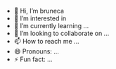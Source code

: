 - 👋 Hi, I’m bruneca
- 👀 I’m interested in 
- 🌱 I’m currently learning ...
- 💞️ I’m looking to collaborate on ...
- 📫 How to reach me ...
- 😄 Pronouns: ...
- ⚡ Fun fact: ...

<!---
brunisssan/brunisssan is a ✨ special ✨ repository because its `README.md` (this file) appears on your GitHub profile.
You can click the Preview link to take a look at your changes.
--->
